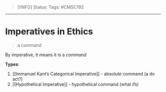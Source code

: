 > [!INFO]
> Status:
> Tags: #CMSC192 

----
# Imperatives in Ethics

>a command

By imperative, it means it is a *command*

**Types**:
1. [[Immanuel Kant’s Categorical Imperative]] - absolute command (a do act?)
2. [[Hypothetical Imperative]] - hypothetical command (what ifs)